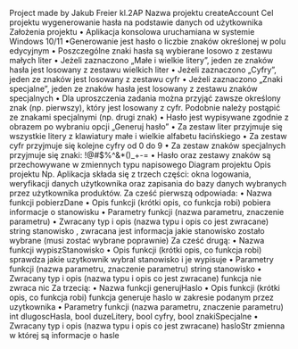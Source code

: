 Project made by Jakub Freier kl.2AP
Nazwa projektu
createAccount
Cel projektu
wygenerowanie hasła na podstawie danych od użytkownika
Założenia projektu
• Aplikacja konsolowa uruchamiana w systemie Windows 10/11
•Generowanie jest hasło o liczbie znaków określonej w polu edycyjnym
• Poszczególne znaki hasła są wybierane losowo z zestawu małych liter
• Jeżeli zaznaczono „Małe i wielkie litery”, jeden ze znaków hasła jest losowany z zestawu wielkich
liter
• Jeżeli zaznaczono „Cyfry”, jeden ze znaków jest losowany z zestawu cyfr
• Jeżeli zaznaczono „Znaki specjalne”, jeden ze znaków hasła jest losowany z zestawu znaków
specjalnych
• Dla uproszczenia zadania można przyjąć zawsze określony znak (np. pierwszy), który jest
losowany z cyfr. Podobnie należy postąpić ze znakami specjalnymi (np. drugi znak)
• Hasło jest wypisywane zgodnie z obrazem po wybraniu opcji „Generuj hasło”
• Za zestaw liter przyjmuje się wszystkie litery z klawiatury małe i wielkie alfabetu łacińskiego
• Za zestaw cyfr przyjmuje się kolejne cyfry od 0 do 9
• Za zestaw znaków specjalnych przyjmuje się znaki: !@#$%^&*()_+-=
• Hasło oraz zestawy znaków są przechowywane w zmiennych typu napisowego
Diagram projektu
Opis projektu Np. Aplikacja składa się z trzech części: okna logowania, weryfikacji danych
użytkownika oraz zapisania do bazy danych wybranych przez użytkownika produktów. Za cześć
pierwszą odpowiada:
• Nazwa funkcji pobierzDane
• Opis funkcji (krótki opis, co funkcja robi) pobiera informacje o stanowisku
• Parametry funkcji (nazwa parametru, znaczenie parametru)
• Zwracany typ i opis (nazwa typu i opis co jest zwracane) string stanowisko , zwracana jest
informacja jakie stanowisko zostało wybrane (musi zostać wybrane poprawnie)
Za cześć drugą:
• Nazwa funkcji wypiszStanowisko
• Opis funkcji (krótki opis, co funkcja robi) sprawdza jakie uzytkownik wybral stanowisko i je
wypisuje
• Parametry funkcji (nazwa parametru, znaczenie parametru) string stanowisko
• Zwracany typ i opis (nazwa typu i opis co jest zwracane) funkcja nie zwraca nic
Za trzecią:
• Nazwa funkcji generujHaslo
• Opis funkcji (krótki opis, co funkcja robi) funkcja generuje haslo w zakresie podanym przez
uzytkownika
• Parametry funkcji (nazwa parametru, znaczenie parametru) int dlugoscHasla, bool duzeLitery,
bool cyfry, bool znakiSpecjalne
• Zwracany typ i opis (nazwa typu i opis co jest zwracane) hasloStr zmienna w której są informacje
o hasle
